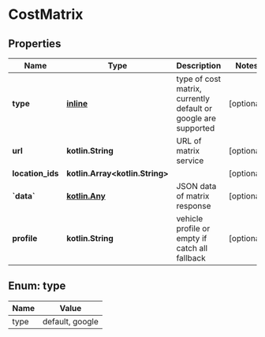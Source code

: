 
# CostMatrix

## Properties
Name | Type | Description | Notes
------------ | ------------- | ------------- | -------------
**type** | [**inline**](#TypeEnum) | type of cost matrix, currently default or google are supported |  [optional]
**url** | **kotlin.String** | URL of matrix service |  [optional]
**location_ids** | **kotlin.Array&lt;kotlin.String&gt;** |  |  [optional]
**&#x60;data&#x60;** | [**kotlin.Any**](kotlin.Any.md) | JSON data of matrix response |  [optional]
**profile** | **kotlin.String** | vehicle profile or empty if catch all fallback |  [optional]


<a name="TypeEnum"></a>
## Enum: type
Name | Value
---- | -----
type | default, google



